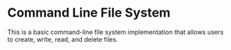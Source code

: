 # Command Line File System
 This is a basic command-line file system implementation that allows users to create, write, read, and delete files.
